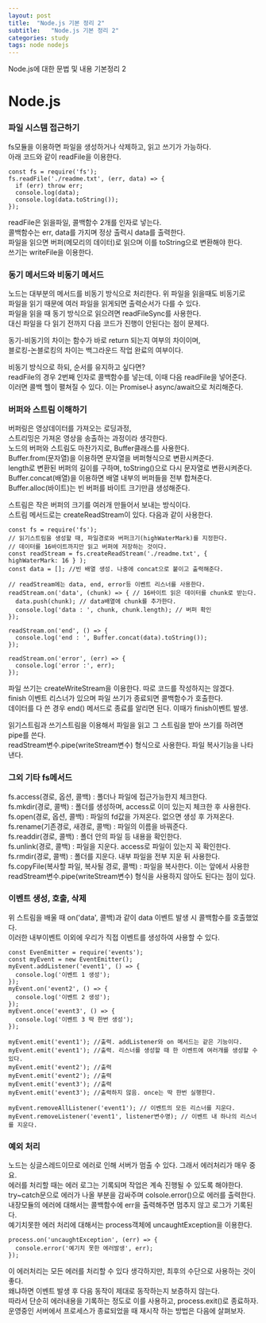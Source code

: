 ```yaml
---
layout: post
title:  "Node.js 기본 정리 2"
subtitle:   "Node.js 기본 정리 2"
categories: study
tags: node nodejs
---
```


Node.js에 대한 문법 및 내용 기본정리 2

# Node.js

### 파일 시스템 접근하기

fs모듈을 이용하면 파일을 생성하거나 삭제하고, 읽고 쓰기가 가능하다.  
아래 코드와 같이 readFile을 이용한다.  
~~~
const fs = require('fs');
fs.readFile('./readme.txt', (err, data) => {
  if (err) throw err;
  console.log(data);
  console.log(data.toString());
});
~~~
readFile은 읽을파일, 콜백함수 2개를 인자로 넣는다.  
콜백함수는 err, data를 가지며 정상 출력시 data를 출력한다.  
파일을 읽으면 버퍼(메모리의 데이터)로 읽으며 이를 toString으로 변환해야 한다.  
쓰기는 writeFile을 이용한다.  

### 동기 메서드와 비동기 메서드

노드는 대부분의 메서드를 비동기 방식으로 처리한다. 위 파일을 읽을때도 비동기로  
파일을 읽기 때문에 여러 파일을 읽게되면 출력순서가 다를 수 있다.  
파일을 읽을 때 동기 방식으로 읽으려면 readFileSync를 사용한다.  
대신 파일을 다 읽기 전까지 다음 코드가 진행이 안된다는 점이 문제다.  

동기-비동기의 차이는 함수가 바로 return 되는지 여부의 차이이며,  
블로킹-논블로킹의 차이는 백그라운드 작업 완료의 여부이다.  

비동기 방식으로 하되, 순서를 유지하고 싶다면?  
readFile의 경우 2번째 인자로 콜백함수를 넣는데, 이때 다음 readFile을 넣어준다.  
이러면 콜백 헬이 펼쳐질 수 있다. 이는 Promise나 async/await으로 처리해준다.  

### 버퍼와 스트림 이해하기

버퍼링은 영상데이터를 가져오는 로딩과정,  
스트리밍은 가져온 영상을 송출하는 과정이라 생각한다.  
노드의 버퍼와 스트림도 마찬가지로, Buffer클래스를 사용한다.  
Buffer.from(문자열)을 이용하면 문자열을 버퍼형식으로 변환시켜준다.  
length로 변환된 버퍼의 길이를 구하며, toString()으로 다시 문자열로 변환시켜준다.  
Buffer.concat(배열)을 이용하면 배열 내부의 버퍼들을 전부 합쳐준다.  
Buffer.alloc(바이트)는 빈 버퍼를 바이트 크기만큼 생성해준다.  

스트림은 작은 버퍼의 크기를 여러개 만들어서 보내는 방식이다.  
스트림 메서드로는 createReadStream이 있다. 다음과 같이 사용한다.  
~~~
const fs = require('fs');
// 읽기스트림을 생성할 때, 파일경로와 버퍼크기(highWaterMark)를 지정한다.
// 데이터를 16바이트까지만 읽고 버퍼에 저장하는 것이다.
const readStream = fs.createReadStream('./readme.txt', { highWaterMark: 16 } );
const data = []; //빈 배열 생성. 나중에 concat으로 붙이고 출력해준다.

// readStream에는 data, end, error등 이벤트 리스너를 사용한다.
readStream.on('data', (chunk) => { // 16바이트 읽은 데이터를 chunk로 받는다.
  data.push(chunk); // data배열에 chunk를 추가한다.
  console.log('data : ', chunk, chunk.length); // 버퍼 확인
});

readStream.on('end', () => {
  console.log('end : ', Buffer.concat(data).toString());
});

readStream.on('error', (err) => {
  console.log('error :', err);
});
~~~

파일 쓰기는 createWriteStream을 이용한다. 따로 코드를 작성하지는 않겠다.  
finish 이벤트 리스너가 있으며 파일 쓰기가 종료되면 콜백함수가 호출한다.  
데이터를 다 쓴 경우 end() 메서드로 종료를 알리면 된다. 이때가 finish이벤트 발생.  

읽기스트림과 쓰기스트림을 이용해서 파일을 읽고 그 스트림을 받아 쓰기를 하려면 pipe를 쓴다.  
readStream변수.pipe(writeStream변수) 형식으로 사용한다. 파일 복사기능을 나타낸다.  

### 그외 기타 fs메서드

fs.access(경로, 옵션, 콜백) : 폴더나 파일에 접근가능한지 체크한다.  
fs.mkdir(경로, 콜백) : 폴더를 생성하며, access로 이미 있는지 체크한 후 사용한다.  
fs.open(경로, 옵션, 콜백) : 파일의 fd값을 가져온다. 없으면 생성 후 가져온다.  
fs.rename(기존경로, 새경로, 콜백) : 파일의 이름을 바꿔준다.  
fs.readdir(경로, 콜백) : 폴더 안의 파일 등 내용을 확인한다.  
fs.unlink(경로, 콜백) : 파일을 지운다. access로 파일이 있는지 꼭 확인한다.  
fs.rmdir(경로, 콜백) : 폴더를 지운다. 내부 파일을 전부 지운 뒤 사용한다.  
fs.copyFile(복사할 파일, 복사될 경로, 콜백) : 파일을 복사한다. 이는 앞에서 사용한  
readStream변수.pipe(writeStream변수) 형식을 사용하지 않아도 된다는 점이 있다.  

### 이벤트 생성, 호출, 삭제

위 스트림을 배울 때 on('data', 콜백)과 같이 data 이벤트 발생 시 콜백함수를 호출했었다.  
이러한 내부이벤트 이외에 우리가 직접 이벤트를 생성하여 사용할 수 있다.  
~~~
const EvenEmitter = require('events');
const myEvent = new EventEmitter();
myEvent.addListener('event1', () => {
  console.log('이벤트 1 생성');
});
myEvent.on('event2', () => {
  console.log('이벤트 2 생성');
});
myEvent.once('event3', () => {
  console.log('이벤트 3 딱 한번 생성');
});

myEvent.emit('event1'); //출력. addListener와 on 메서드는 같은 기능이다.
myEvent.emit('event1'); //출력. 리스너를 생성할 때 한 이벤트에 여러개를 생성할 수 있다.
myEvent.emit('event2'); //출력
myEvent.emit('event2'); //출력
myEvent.emit('event3'); //출력
myEvent.emit('event3'); //출력하지 않음. once는 딱 한번 실행한다.

myEvent.removeAllListener('event1'); // 이벤트의 모든 리스너를 지운다.
myEvent.removeListener('event1', listener변수명); // 이벤트 내 하나의 리스너를 지운다.
~~~

### 예외 처리

노드는 싱글스레드이므로 에러로 인해 서버가 멈출 수 있다. 그래서 에러처리가 매우 중요.  
에러를 처리할 때는 에러 로그는 기록되며 작업은 계속 진행될 수 있도록 해야한다.  
try~catch문으로 에러가 나올 부분을 감싸주며 colsole.error()으로 에러를 출력한다.  
내장모듈의 에러에 대해서는 콜백함수에 err을 출력해주면 멈추지 않고 로그가 기록된다.  
예기치못한 에러 처리에 대해서는 process객체에 uncaughtException을 이용한다.
~~~
process.on('uncaughtException', (err) => {
  console.error('예기치 못한 에러발생', err);
});
~~~
이 에러처리는 모든 에러를 처리할 수 있다 생각하지만, 최후의 수단으로 사용하는 것이 좋다.  
왜냐하면 이벤트 발생 후 다음 동작이 제대로 동작하는지 보증하지 않는다.  
따라서 단순히 에러내용을 기록하는 정도로 이를 사용하고, process.exit()로 종료하자.  
운영중인 서버에서 프로세스가 종료되었을 때 재시작 하는 방법은 다음에 살펴보자.  
